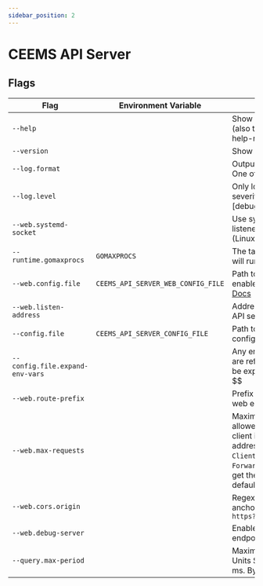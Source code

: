 ```yaml
---
sidebar_position: 2
---
```


# CEEMS API Server

## Flags

| Flag                   | Environment Variable               | Description                                                                                                                                                                                                                                        | Default  |
|------------------------|------------------------------------|----------------------------------------------------------------------------------------------------------------------------------------------------------------------------------------------------------------------------------------------------|----------|
| `--help`               |                                    | Show context-sensitive help (also try --help-long and --help-man).                                                                                                                                                                                 |          |
| `--version`            |                                    | Show application version.                                                                                                                                                                                                                          |          |
| `--log.format`         |                                    | Output format of log messages. One of: [logfmt, json]                                                                                                                                                                                              | `logfmt` |
| `--log.level`          |                                    | Only log messages with the given severity or above. One of: [debug, info, warn, error]                                                                                                                                                             | `info`   |
| `--web.systemd-socket` |                                    | Use systemd socket activation listeners instead of port listeners (Linux only).                                                                                                                                                                    | `false`  |
| `--runtime.gomaxprocs` | `GOMAXPROCS`                       | The target number of CPUs Go will run on                                                                                                                                                                                                           | 1        |
| `--web.config.file`    | `CEEMS_API_SERVER_WEB_CONFIG_FILE` | Path to configuration file that can enable TLS or authentication. [Docs](https://github.com/prometheus/exporter-toolkit/blob/master/docs/web-configuration.md)                                                                                     |          |
| `--web.listen-address` |                                    | Addresses on which to expose API server and web interface.                                                                                                                                                                                         | `:9020`  |
| `--config.file`        | `CEEMS_API_SERVER_CONFIG_FILE`     | Path to CEEMS API server configuration file                                                                                                                                                                                                        |   |
| `--config.file.expand-env-vars`        |     |  Any environment variables that are referenced in config file will be expanded. To escape $ use $$                                                                                                                                                                                                        | `false`  |
| `--web.route-prefix`   |                                    | Prefix for the internal routes of web endpoints                                                                                                                                                                                                    | `/`      |
| `--web.max-requests`   |                                    | Maximum number of requests allowed in 1 minute period per client identified by Real IP address. Request headers `True-Client-IP`, `X-Real-IP` and `X-Forwarded-For` are looked up to get the real client IP address.By default no limit is applied | `0`      |
| `--web.cors.origin`    |                                    | Regex for CORS origin. It is fully anchored. Example: `https?://(domain1\|domain2)\.com`                                                                                                                                                       | `(.*)`   |
| `--web.debug-server`   |                                    | Enable /debug/pprof profiling endpoints                                                                                                                                                                                                            | `false`  |
| `--query.max-period`   |                                    | Maximum allowable query range. Units Supported: y, w, d, h, m, s, ms. By default no limit is applied.                                                                                                                                              | `0s`     |

